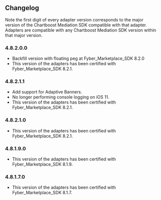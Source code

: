 ## Changelog

Note the first digit of every adapter version corresponds to the major version of the Chartboost Mediation SDK compatible with that adapter. 
Adapters are compatible with any Chartboost Mediation SDK version within that major version.

### 4.8.2.0.0
- Backfill version with floating peg at Fyber_Marketplace_SDK 8.2.0
- This version of the adapters has been certified with Fyber_Marketplace_SDK 8.2.1.

### 4.8.2.1.1
- Add support for Adaptive Banners.
- No longer performing console logging on iOS 11.
- This version of the adapters has been certified with Fyber_Marketplace_SDK 8.2.1.

### 4.8.2.1.0
- This version of the adapters has been certified with Fyber_Marketplace_SDK 8.2.1.

### 4.8.1.9.0
- This version of the adapters has been certified with Fyber_Marketplace_SDK 8.1.9.

### 4.8.1.7.0
- This version of the adapters has been certified with Fyber_Marketplace_SDK 8.1.7.
